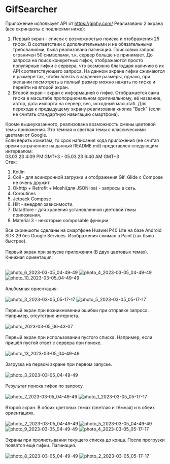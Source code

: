 # GifSearcher
Приложение использует API от https://giphy.com/
Реализовано 2 экрана (все скриншоты с подписями ниже):
<ol>
<li>Первый экран - список с возможностью поиска и отображения 25 гифок. В соответствии с дополнительными и не обязательными требованиями, была реализована пагинация. Поисковый запрос ограничен 50 символами, т.к. сервер больше не принимает. До запроса на поиск конкретных гифок, отображаются просто популярные гифки с сервера, что возможно благодаря наличию в их API соответствующего запроса. На данном экране гифки сжимаются в размере так, чтобы влезть в заданные размеры, однако, при желании посмотреть в полный размер можно нажать по гифке и перейти на второй экран.</li>
<li>Второй экран - экран с информацией о гифке. Отображается сама гифка в масштабе пропорциональном оригинальному, её название, автор, дата импорта на сервер, вес, исходный масштаб. Для перехода к предыдущему экрану реализована кнопка "Back" (если не считать стандартную навигацию смартфона).</li>
</ol>
Кроме вышеуказанного, реализована возможность смены цветовой темы приложения. Это тёмная и светлая темы с классическими цветами от Google.</br>
Если верить комитам, то срок написания кода приложения (не считая время затраченное на данный README.md) представлен следующим интервалом:</br>
03.03.23 4:09 PM GMT+3 - 05.03.23 6:40 AM GMT+3
</br>
Стек:</br>
<ol>
  <li>Kotlin</li>
  <li>Coil - для асинхронной загрузки и отображения Gif. Glide с Compose не очень дружит.</li>
  <li>Okhttp + Retrofit + Moshi(для JSON-ов) - запросы в сеть.</li>
  <li>Coroutines</li>
  <li>Jetpack Compose</li>
  <li>Hilt - внедрял зависимости.</li>
  <li>DataStore - для хранения установленной цветовой темы приложения.</li>
  <li>Material 3 - некоторые composable функции.</li>
</ol>
Все скриншоты сделаны на смартфоне Huawei P40 Lite на базе Android SDK 29 без Google Services.
Изображения сжимал в Paint (так было быстрее).
</br>
</br>Первый экран при запуске приложения (В двух цветовых темах).</br>
Книжная ориентация:</br>
</br>

![photo_6_2023-03-05_04-49-49](https://user-images.githubusercontent.com/86118013/222937544-7b450e1d-08df-45e2-a9cf-2a0e87486815.jpg)
![photo_4_2023-03-05_04-49-49](https://user-images.githubusercontent.com/86118013/222937540-8f685d55-d8c9-4c2f-8629-74f41171c0e2.jpg)
![photo_10_2023-03-05_04-49-49](https://user-images.githubusercontent.com/86118013/222937549-78b7ec2d-82e8-4faa-b1e8-cd80b14041c9.jpg)
</br>
</br>Альбомная ориентация:</br>
</br>
![photo_3_2023-03-05_05-17-17](https://user-images.githubusercontent.com/86118013/222938203-71d63f32-bce3-46e5-a8e5-e2dec6b40442.jpg)
![photo_5_2023-03-05_05-17-17](https://user-images.githubusercontent.com/86118013/222938205-5b21017e-7756-408c-8c07-5a9c72e0cfcf.jpg)
</br>
</br>Первый экран при возникновении ошибки при отправке запроса. Например, отсутствие интернета.</br>
</br>
![photo_2023-03-05_06-43-07](https://user-images.githubusercontent.com/86118013/222940492-69f32a76-2c2c-4a87-a549-a1ff954079fc.jpg)
</br>
</br>Первый экран при использовании пустого списка. Например, если пришёл пустой ответ с сервера при поиске. </br>
</br>
![photo_13_2023-03-05_04-49-49](https://user-images.githubusercontent.com/86118013/222937552-5ec7fb5d-8a84-4c7f-93e5-df37583002d4.jpg)
</br>
</br>Загрузка на первом экране при первом запуске. </br>
</br>
![photo_3_2023-03-05_04-49-49](https://user-images.githubusercontent.com/86118013/222937536-704070ff-6219-422a-b749-d0b63b4831ad.jpg)
</br>
</br>Результат поиска гифок по запросу.</br>
</br>
![photo_7_2023-03-05_04-49-49](https://user-images.githubusercontent.com/86118013/222937545-27ee0590-5eda-4774-8e1b-9a98a94a228f.jpg)
![photo_1_2023-03-05_05-17-17](https://user-images.githubusercontent.com/86118013/222938200-a8ebd702-b260-47dc-9feb-7dd33c09720a.jpg)
</br>
</br>Второй экран. В обоих цветовых темах (светлая и тёмная) и в обеих ориентациях.</br>
</br>
![photo_2_2023-03-05_04-49-49](https://user-images.githubusercontent.com/86118013/222937385-28ce4643-3a6d-4972-a117-5a6d5b9b3302.jpg)
![photo_5_2023-03-05_04-49-49](https://user-images.githubusercontent.com/86118013/222937541-6bc80d51-6b05-4c1a-a9d4-5bb449fb920a.jpg)
![photo_9_2023-03-05_04-49-49](https://user-images.githubusercontent.com/86118013/222937547-058cfbb3-7245-4a5e-acac-6cd7992278d3.jpg)
![photo_4_2023-03-05_05-17-17](https://user-images.githubusercontent.com/86118013/222938204-54857421-f2da-467b-8455-4cc50be7f946.jpg)
</br>
</br>Экраны при пролистывании текущего списка до конца. После прогрузки появятся ещё гифки. Пагинация.</br>
</br>
![photo_8_2023-03-05_04-49-49](https://user-images.githubusercontent.com/86118013/222937546-ef2ef5c2-ac4e-46c3-ab0f-f5ed80e93df7.jpg)
![photo_2_2023-03-05_05-17-17](https://user-images.githubusercontent.com/86118013/222938202-39f27ff0-3be7-4c7b-af74-329265639aed.jpg)
</br>
</br>
